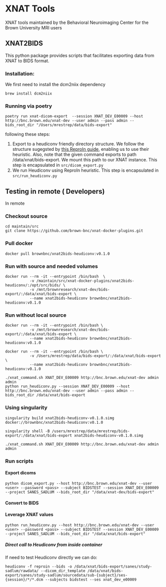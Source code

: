 # XNAT Tools

XNAT tools maintained by the Behavioral Neuroimaging Center for the Brown University MRI users

## XNAT2BIDS
This python package provides scripts that facilitates exporting data from XNAT to BIDS format.

### Installation:

We first need to install the dcm2niix dependency

```
brew install dcm2niix
```


### Running via poetry
```
poetry run xnat-dicom-export  --session XNAT_DEV_E00009 --host http://bnc.brown.edu/xnat-dev --user admin --pass admin --bids_root_dir "/Users/mrestrep/data/bids-export"
```

 following these steps:

1. Export to a heudiconv friendly directory structure. We follow the structure sugegsted by [this ReproIn guide](https://github.com/ReproNim/reproin), enabling us to use their heuristic. Also, note that the given command exports to path /data/xnat/bids-export. We mount this path to our XNAT instance. This step is encapsulated in `src/dicom_export.py`
2. We run Heudiconv using ReproIn heuristic. This step is encapsulated in `src/run_heudiconv.py`

## Testing in remote ( Developers)

In remote

### Checkout source
```
cd maintain/src
git clone https://github.com/brown-bnc/xnat-docker-plugins.git
```

### Pull docker 

```
docker pull brownbnc/xnat2bids-heudiconv:v0.1.0
```

### Run with source and needed volumes
```
docker run --rm -it --entrypoint /bin/bash  \
           -v /maintain/src/xnat-docker-plugins/xnat2bids-heudiconv/:/opt/src/bids/ \
           -v /mnt/brownresearch/xnat-dev/bids-export/:/data/xnat/bids-export \
           --name xnat2bids-heudiconv brownbnc/xnat2bids-heudiconv:v0.1.0 

```
### Run without local source
```
docker run --rm -it --entrypoint /bin/bash \
           -v /mnt/brownresearch/xnat-dev/bids-export/:/data/xnat/bids-export \
           --name xnat2bids-heudiconv brownbnc/xnat2bids-heudiconv:v0.1.0 

```

```
docker run --rm -it --entrypoint /bin/bash \
           -v /Users/mrestrep/data/bids-export/:/data/xnat/bids-export \
           --name xnat2bids-heudiconv brownbnc/xnat2bids-heudiconv:v0.1.0 

./xnat_command.sh XNAT_DEV_E00009 http://bnc.brown.edu/xnat-dev admin admin
python run_heudiconv.py --session XNAT_DEV_E00009 --host http://bnc.brown.edu/xnat-dev --user admin --pass admin --bids_root_dir /data/xnat/bids-export
```

### Using singularity

```
singularity build xnat2bids-heudiconv-v0.1.0.simg docker://brownbnc/xnat2bids-heudiconv:v0.1.0

singularity shell -B /users/mrestrep/data/mrestrep/bids-export/:/data/xnat/bids-export xnat2bids-heudiconv-v0.1.0.simg

./xnat_command.sh XNAT_DEV_E00009 http://bnc.brown.edu/xnat-dev admin admin
```


### Run scripts

#### Export dicoms
```
python dicom_export.py --host http://bnc.brown.edu/xnat-dev --user <user> --password <pass> --subject BIDSTEST --session XNAT_DEV_E00009 --project SANES_SADLUM --bids_root_dir "/data/xnat-dev/bids-export"
```
#### Convert to BIDS


#### Leverage XNAT values 
```
python run_heudiconv.py --host http://bnc.brown.edu/xnat-dev --user <user> --password <pass> --subject BIDSTEST --session XNAT_DEV_E00009 --project SANES_SADLUM --bids_root_dir "/data/xnat/bids-export"
```

##### Direct call to Heudiconv from inside container
If need to test Heudiconv directly we can do:

<!-- heudiconv -f reproin --bids -o /data/xnat-dev/bids-export/sanes/study-sadlum/rawdata/sub-bidstest/ses-xnat_dev_e00009 --files /data/xnat-dev/bids-export/sanes/study-sadlum/sourcedata/sub-bidstest/ses-xnat_dev_e00009 -c none -->

```
heudiconv -f reproin --bids -o /data/xnat/bids-export/sanes/study-sadlum/rawdata/ --dicom_dir_template /data/xnat/bids-export/sanes/study-sadlum/sourcedata/sub-{subject}/ses-{session}/*/*.dcm --subjects bidstest --ses xnat_dev_e00009
```